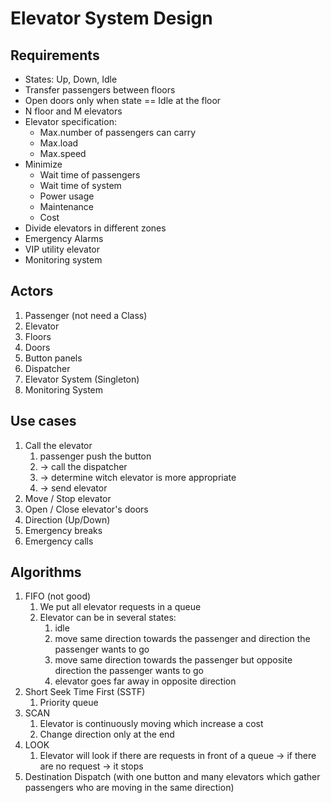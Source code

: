 # Elevator System Design

## Requirements

- States: Up, Down, Idle
- Transfer passengers between floors
- Open doors only when state == Idle at the floor
- N floor and M elevators
- Elevator specification:
    - Max.number of passengers can carry
    - Max.load
    - Max.speed
- Minimize
    - Wait time of passengers
    - Wait time of system
    - Power usage
    - Maintenance
    - Cost
- Divide elevators in different zones
- Emergency Alarms
- VIP utility elevator
- Monitoring system

## Actors

1. Passenger (not need a Class)
2. Elevator
3. Floors
4. Doors
5. Button panels
6. Dispatcher
7. Elevator System (Singleton)
8. Monitoring System

## Use cases

1. Call the elevator
    1. passenger push the button
    2. -> call the dispatcher
    3. -> determine witch elevator is more appropriate
    4. -> send elevator
2. Move / Stop elevator
3. Open / Close elevator's doors
4. Direction (Up/Down)
5. Emergency breaks
6. Emergency calls

## Algorithms

1. FIFO (not good)
    1. We put all elevator requests in a queue
    2. Elevator can be in several states:
        1. idle
        2. move same direction towards the passenger and direction the passenger wants to go
        3. move same direction towards the passenger but opposite direction the passenger wants to go
        4. elevator goes far away in opposite direction
2. Short Seek Time First (SSTF)
    1. Priority queue
3. SCAN
    1. Elevator is continuously moving which increase a cost
    2. Change direction only at the end
4. LOOK
    1. Elevator will look if there are requests in front of a queue -> if there are no request -> it stops
5. Destination Dispatch (with one button and many elevators which gather passengers who are moving in the same
   direction)